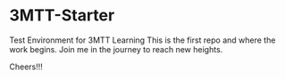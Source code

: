# 3MTT-Starter
Test Environment for 3MTT Learning
This is the first repo and where the work begins.
Join me in the journey to reach new heights.

Cheers!!!
